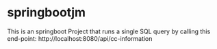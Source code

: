 # springbootjm

This is an springboot Project that runs a single SQL query by calling this end-point: http://localhost:8080/api/cc-information